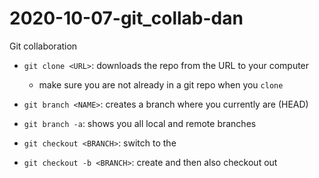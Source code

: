 # 2020-10-07-git_collab-dan
Git collaboration

- `git clone <URL>`: downloads the repo from the URL to your computer
    - make sure you are not already in a git repo when you `clone`

- `git branch <NAME>`: creates a branch <NAME> where you currently are (HEAD)
- `git branch -a`: shows you all local and remote branches
- `git checkout <BRANCH>`: switch to the <BRANCH>
- `git checkout -b <BRANCH>`: create <BRANCH> and then also checkout out <BRANCH>
